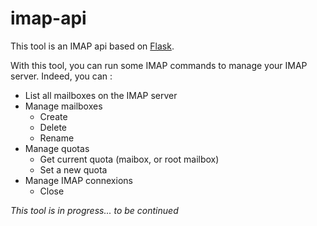 # imap-api

This tool is an IMAP api based on [Flask](http://flask.pocoo.org/).

With this tool, you can run some IMAP commands to manage your IMAP server. Indeed, you can :
* List all mailboxes on the IMAP server
* Manage mailboxes
  * Create
  * Delete
  * Rename
* Manage quotas
  * Get current quota (maibox, or root mailbox)
  * Set a new quota
* Manage IMAP connexions
  * Close

*This tool is in progress... to be continued*
